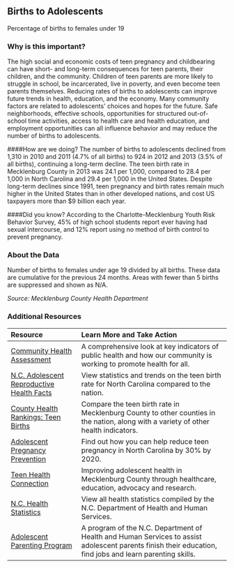 ## Births to Adolescents
Percentage of births to females under 19

### Why is this important?
The high social and economic costs of teen pregnancy and childbearing can have short- and long-term consequences for teen parents, their children, and the community. Children of teen parents are more likely to struggle in school, be incarcerated, live in poverty, and even become teen parents themselves. Reducing rates of births to adolescents can improve future trends in health, education, and the economy. Many community factors are related to adolescents' choices and hopes for the future. Safe neighborhoods, effective schools, opportunities for structured out-of-school time activities, access to health care and health education, and employment opportunities can all influence behavior and may reduce the number of births to adolescents.

####How are we doing?
The number of births to adolescents declined from 1,310 in 2010 and 2011 (4.7% of all births) to 924 in 2012 and 2013 (3.5% of all births), continuing a long-term decline. The teen birth rate in Mecklenburg County in 2013 was 24.1 per 1,000, compared to 28.4 per 1,000 in North Carolina and 29.4 per 1,000 in the United States. Despite long-term declines since 1991, teen pregnancy and birth rates remain much higher in the United States than in other developed nations, and cost US taxpayers more than $9 billion each year.

####Did you know?
According to the Charlotte-Mecklenburg Youth Risk Behavior Survey, 45% of high school students report ever having had sexual intercourse, and 12% report using no method of birth control to prevent pregnancy.
  
### About the Data
Number of births to females under age 19 divided by all births. These data are cumulative for the previous 24 months. Areas with fewer than 5 births are suppressed and shown as N/A.
 
_Source: Mecklenburg County Health Department_

### Additional Resources
| Resource | Learn More and Take Action | 
|:--- | :--- |
|[Community Health Assessment](http://charmeck.org/mecklenburg/county/HealthDepartment/HealthStatistics/Pages/default.aspx)| A comprehensive look at key indicators of public health and how our community is working to promote health for all.
|[N.C. Adolescent Reproductive Health Facts](http://www.hhs.gov/ash/oah/adolescent-health-topics/reproductive-health/states/nc.html#footnote-2) |View statistics and trends on the teen birth rate for North Carolina compared to the nation.
|[County Health Rankings: Teen Births](http://www.countyhealthrankings.org/app/north-carolina/2014/measure/factors/14/map) |Compare the teen birth rate in Mecklenburg County to other counties in the nation, along with a variety of other health indicators.
|[Adolescent Pregnancy Prevention](http://www.appcnc.org/)| Find out how you can help reduce teen pregnancy in North Carolina by 30% by 2020.
|[Teen Health Connection]( http://www.teenhealthconnection.org/)|Improving adolescent health in Mecklenburg County through healthcare, education, advocacy and research.
|[N.C. Health Statistics](http://www.ncdhhs.gov/factsandfigures/topics.htm)| View all health statistics compiled by the N.C. Department of Health and Human Services.
|[Adolescent Parenting Program](http://www.teenpregnancy.ncdhhs.gov/app.htm)| A program of the N.C. Department of Health and Human Services to assist adolescent parents finish their education, find jobs and learn parenting skills.
